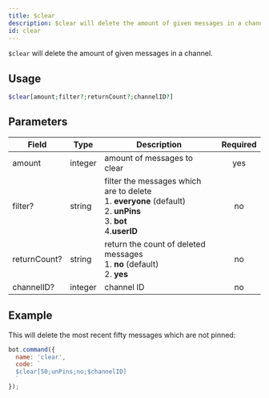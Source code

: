 ```yaml
---
title: $clear
description: $clear will delete the amount of given messages in a channel.
id: clear
---
```


`$clear` will delete the amount of given messages in a channel.

## Usage

```php
$clear[amount;filter?;returnCount?;channelID?]
```

## Parameters 


| Field     | Type    | Description                                        | Required |
|-----------|---------|----------------------------------------------------| :------: |
| amount    | integer  | amount of messages to clear  | yes      |
| filter?    | string  | filter the messages which are to delete <br /> 1. **everyone** (default) <br /> 2. **unPins** <br /> 3. **bot** <br /> 4.**userID**   | no      |
| returnCount?    | string  | return the count of deleted messages <br /> 1. **no** (default) <br /> 2. **yes**                             | no      |
| channelID?    | integer  | channel ID                             | no      |


## Example

This will delete the most recent fifty messages which are not pinned:

```javascript
bot.command({
  name: 'clear',
  code: `
  $clear[50;unPins;no;$channelID]
  `
});
```
